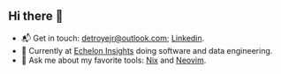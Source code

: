 ## Hi there 👋

- :mailbox_with_mail: Get in touch: detroyejr@outlook.com; [Linkedin](https://www.linkedin.com/in/detroyejr/).
- :office: Currently at [Echelon Insights](https://echeloninsights.com) doing software and data engineering.
- :speech_balloon: Ask me about my favorite tools: [Nix](https://nixos.org) and [Neovim](https://neovim.org).
